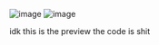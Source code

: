 ![image](https://github.com/user-attachments/assets/169e9eee-ed88-4a4c-afe1-0592fc697b32)
![image](https://github.com/user-attachments/assets/2ceeef53-d96d-446b-9167-2c3ecca4451d)


idk this is the preview
the code is shit
